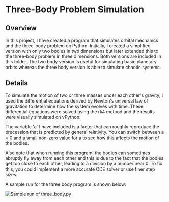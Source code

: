 # Three-Body Problem Simulation

## Overview

In this project, I have created a program that simulates orbital mechanics and the three-body problem on Python. Initially, I created a simplified version with only two bodies in two dimensions but later extended this to the three-body problem in three dimensions. Both versions are included in this folder. The two body version is useful for simulating basic planetary orbits whereas the three body version is able to simulate chaotic systems.

## Details

To simulate the motion of two or three masses under each other's gravity, I used the differential equations derived by Newton's universal law of gravitation to determine how the system evolves with time. These differential equations were solved using the rk4 method and the results were visually simulated on vPython.

The variable 'a' I have included is a factor that can roughly reproduce the precession that is predicted by general relativity. You can switch between a = 0 and a small non-zero value for a to see how this affects the motion of the bodies.

Also note that when running this program, the bodies can sometimes abruptly fly away from each other and this is due to the fact that the bodies get too close to each other, leading to a division by a number near 0. To fix this, you could implement a more accurate ODE solver or use finer step sizes.

A sample run for the three body program is shown below:

![Sample run of three_body.py](three_body.gif)